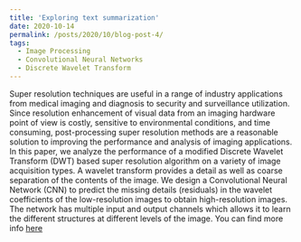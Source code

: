 ```yaml
---
title: 'Exploring text summarization'
date: 2020-10-14
permalink: /posts/2020/10/blog-post-4/
tags:
  - Image Processing
  - Convolutional Neural Networks
  - Discrete Wavelet Transform
---
```


Super resolution techniques are useful in a
range of industry applications from medical imaging and
diagnosis to security and surveillance utilization. Since
resolution enhancement of visual data from an imaging
hardware point of view is costly, sensitive to environmental
conditions, and time consuming, post-processing super
resolution methods are a reasonable solution to improving
the performance and analysis of imaging applications. In
this paper, we analyze the performance of a modified
Discrete Wavelet Transform (DWT) based super resolution
algorithm on a variety of image acquisition types. A wavelet
transform provides a detail as well as coarse separation of
the contents of the image. We design a Convolutional Neural
Network (CNN) to predict the missing details (residuals) in
the wavelet coefficients of the low-resolution images to
obtain high-resolution images. The network has multiple
input and output channels which allows it to learn the
different structures at different levels of the image.
You can find more info [here](https://drive.google.com/file/d/1JFL3Q_4JeYihLDYQ1SKfR9L_9vMZW7p5/view?usp=sharing)
